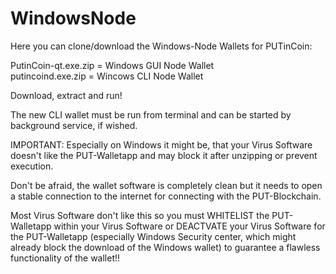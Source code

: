 # WindowsNode

Here you can clone/download the Windows-Node Wallets for PUTinCoin:

PutinCoin-qt.exe.zip = Windows GUI Node Wallet<br />
putincoind.exe.zip = Wincows CLI Node Wallet

Download, extract and run!

The new CLI wallet must be run from terminal and can be started by background service, if wished.

IMPORTANT: Especially on Windows it might be, that your Virus Software doesn't like the PUT-Walletapp and may block it after unzipping or prevent execution.

Don't be afraid, the wallet software is completely clean but it needs to open a stable connection to the internet for connecting with the PUT-Blockchain.

Most Virus Software don't like this so you must WHITELIST the PUT-Walletapp within your Virus Software or DEACTVATE your Virus Software for the PUT-Walletapp (especially Windows Security center, which might already block the download of the Windows wallet) to guarantee a flawless functionality of the wallet!!
